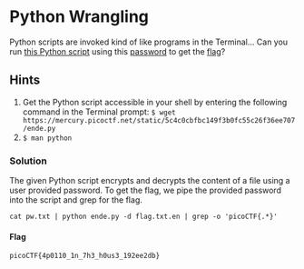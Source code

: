 # Python Wrangling

Python scripts are invoked kind of like programs in the Terminal... Can you run [this Python script](ende.py) using this [password](pw.txt) to get the [flag](flag.txt.en)?


## Hints
1. Get the Python script accessible in your shell by entering the following command in the Terminal prompt: `$ wget https://mercury.picoctf.net/static/5c4c0cbfbc149f3b0fc55c26f36ee707/ende.py`
1. `$ man python`


### Solution
The given Python script encrypts and decrypts the content of a file using a user provided password. To get the flag, we pipe the provided password into the script and grep for the flag.

```
cat pw.txt | python ende.py -d flag.txt.en | grep -o 'picoCTF{.*}'
```


#### Flag
```
picoCTF{4p0110_1n_7h3_h0us3_192ee2db}
```
